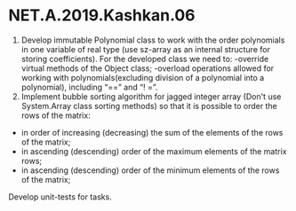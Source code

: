# NET.A.2019.Kashkan.06
1. Develop immutable Polynomial class to work with the order polynomials in one variable of real type (use sz-array as an internal structure for storing coefficients).
For the developed class we need to:
-override virtual methods of the Object class;
-overload operations allowed for working with polynomials(excluding 
division of a polynomial into a polynomial), including “==” and “! =”.
2. Implement bubble sorting algorithm for jagged integer array (Don't use System.Array class sorting methods) so that it is possible to order the rows of the matrix:
 - in order of increasing (decreasing) the sum of the elements of the rows of the matrix; 
 - in ascending (descending) order of the maximum elements of the matrix rows; 
 - in ascending (descending) order of the minimum elements of the rows of the matrix;

Develop unit-tests for tasks.
